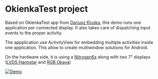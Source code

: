 # OkienkaTest project
Based on OkienkaTest app from [Dariusz Kluska](https://github.com/darkenk), this demo runs one application
per connected display. It also takes care of dispatching input events to the
proper activity.

The appplication use ActivityView for embedding multiple activities inside
one application. This allow to create multiwindow solutions for Android.

On the hardware side, it is using a [Nitrogen6x](http://boundarydevices.com/product/nitrogen6x-board-imx6-arm-cortex-a9-sbc/) along with two 7" displays
([LVDS Hannstar](http://boundarydevices.com/product/bd070lcc1-7-1280x800-display) and [RGB Okaya](http://boundarydevices.com/product/7-800x480-display))

[![Demo](http://img.youtube.com/vi/kNaExTJ49TM/0.jpg)](https://www.youtube.com/watch?v=kNaExTJ49TM)
